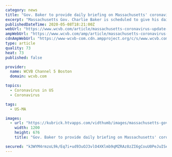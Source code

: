 ```yaml
---
category: news
title: "Gov. Baker to provide daily briefing on Massachusetts' coronavirus response"
excerpt: "Massachusetts Gov. Charlie Baker is scheduled to give his daily briefing on the state's coronavirus response Friday around 2:30 p.m.Baker is likely to be asked about a letter sent by the pastors of more than 250 churches who asked to be declared “essential\" so they can be included in the first phase of the state's reopening scheduled for May 18."
publishedDateTime: 2020-05-08T18:21:00Z
webUrl: "https://www.wcvb.com/article/massachusetts-coronavirus-update-governor-baker-may-8-2020/32417856"
ampWebUrl: "https://www.wcvb.com/amp/article/massachusetts-coronavirus-update-governor-baker-may-8-2020/32417856"
cdnAmpWebUrl: "https://www-wcvb-com.cdn.ampproject.org/c/s/www.wcvb.com/amp/article/massachusetts-coronavirus-update-governor-baker-may-8-2020/32417856"
type: article
quality: 73
heat: 73
published: false

provider:
  name: WCVB Channel 5 Boston
  domain: wcvb.com

topics:
  - Coronavirus in US
  - Coronavirus

tags:
  - US-MA

images:
  - url: "https://kubrick.htvapps.com/vidthumb/images/massachusetts-governor-charlie-baker-at-coronavirus-briefing-1586891570.jpg?crop=1.00xw:1.00xh;0,0&resize=1200:*"
    width: 1200
    height: 676
    title: "Gov. Baker to provide daily briefing on Massachusetts' coronavirus response"

secured: "k3WYM4rmzoL9k/Eq7i+ud93uOJ3vlO4XKlmb9qMZRAz8zZI6gCouU0PeJuISeck/h2pVLG35kGR765UQnTZXSYxvJvkhPukoBJBEf5A/NDFZcat+HooyvLaP6iv+v8b7swnz+FoSS5JmtDWcp0AyxMjDr3btx4ih4G0phupEWnf78THJSBZC+q+dvviHqUkQGJh5V36bsFGzRrJowopN+S6zE1Gil0JZJLCPBgeAiy46Q9AZSGoXFZZ5kvcNumtzkbKrTHnRG6VzamNGGl070e4Lw37sNt/2bgEjG9y4LHzCgK0c+DV5rKkZOXXQwIVR;ZK3rJCsO6BwKlVopcVTllw=="
---
```


